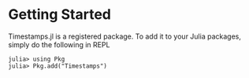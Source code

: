 # Getting Started

Timestamps.jl is a registered package. To add it to your Julia packages, simply do the following in REPL

```
julia> using Pkg
julia> Pkg.add("Timestamps")
```
